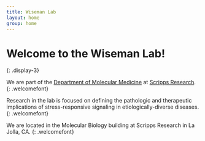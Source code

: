 ```yaml
---
title: Wiseman Lab
layout: home
group: home
---
```


# Welcome to the Wiseman Lab!
{: .display-3}

We are part of the [Department of Molecular Medicine](https://www.scripps.edu/science-and-medicine/research-departments/molecular-medicine/) at [Scripps Research](https://www.scripps.edu/).
{: .welcomefont}

Research in the lab is focused on defining the pathologic and therapeutic implications of stress-responsive signaling in etiologically-diverse diseases.
{: .welcomefont}

We are located in the Molecular Biology building at Scripps Research in La Jolla, CA.
{: .welcomefont}
